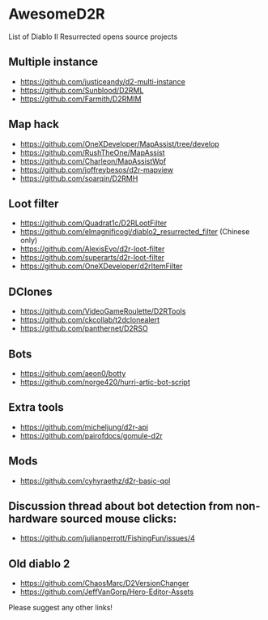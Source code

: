 # AwesomeD2R
List of Diablo II Resurrected opens source projects

## Multiple instance
- https://github.com/justiceandy/d2-multi-instance
- https://github.com/Sunblood/D2RML
- https://github.com/Farmith/D2RMIM

## Map hack
- https://github.com/OneXDeveloper/MapAssist/tree/develop
- https://github.com/RushTheOne/MapAssist
- https://github.com/Charleon/MapAssistWpf
- https://github.com/joffreybesos/d2r-mapview
- https://github.com/soarqin/D2RMH

## Loot filter
- https://github.com/Quadrat1c/D2RLootFilter
- https://github.com/elmagnificogi/diablo2_resurrected_filter (Chinese only)
- https://github.com/AlexisEvo/d2r-loot-filter
- https://github.com/superarts/d2r-loot-filter
- https://github.com/OneXDeveloper/d2rItemFilter

## DClones
- https://github.com/VideoGameRoulette/D2RTools
- https://github.com/ckcollab/t2dclonealert
- https://github.com/panthernet/D2RSO

## Bots
- https://github.com/aeon0/botty
- https://github.com/norge420/hurri-artic-bot-script

## Extra tools
- https://github.com/micheljung/d2r-api
- https://github.com/pairofdocs/gomule-d2r

## Mods
- https://github.com/cyhyraethz/d2r-basic-qol

## Discussion thread about bot detection from non-hardware sourced mouse clicks:
- https://github.com/julianperrott/FishingFun/issues/4

## Old diablo 2
- https://github.com/ChaosMarc/D2VersionChanger
- https://github.com/JeffVanGorp/Hero-Editor-Assets

Please suggest any other links!

